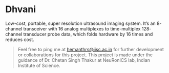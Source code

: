 # Dhvani
Low-cost, portable, super resolution ultrasound imaging system. It’s an 8-channel transceiver with 16 analog multiplexes to time-multiplex 128-
channel transducer probe data, which folds hardware by 16 times and reduces cost. 

> Feel free to ping me at hemanthrs@iisc.ac.in for further development or collaborations for this project. This project is made under the guidance of Dr. Chetan Singh Thakur at NeuRonICS lab, Indian Institute of Science. 
